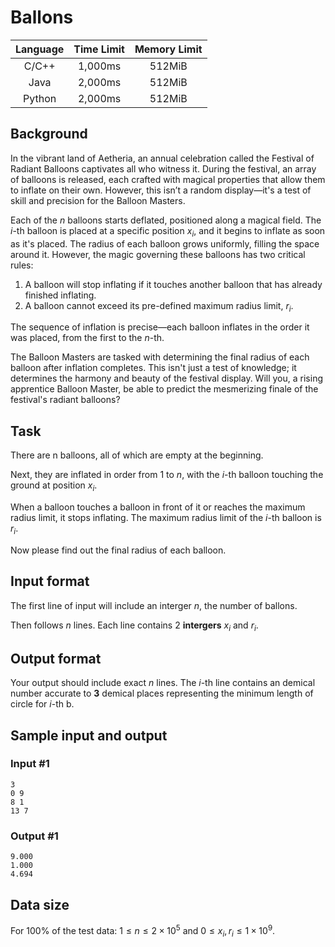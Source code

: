 # Ballons

| Language | Time Limit | Memory Limit |
|:--------:|:----------:|:------------:|
|C/C++     |1,000ms     |512MiB        |
|Java      |2,000ms     |512MiB        |
|Python    |2,000ms     |512MiB        |

## Background

In the vibrant land of Aetheria, an annual celebration called the Festival of Radiant Balloons captivates all who witness it. During the festival, an array of balloons is released, each crafted with magical properties that allow them to inflate on their own. However, this isn’t a random display—it's a test of skill and precision for the Balloon Masters.

Each of the $n$ balloons starts deflated, positioned along a magical field. The $i$-th balloon is placed at a specific position $x_i$, and it begins to inflate as soon as it's placed. The radius of each balloon grows uniformly, filling the space around it. However, the magic governing these balloons has two critical rules:

1. A balloon will stop inflating if it touches another balloon that has already finished inflating.
2. A balloon cannot exceed its pre-defined maximum radius limit, $r_i$.

The sequence of inflation is precise—each balloon inflates in the order it was placed, from the first to the $n$-th.

The Balloon Masters are tasked with determining the final radius of each balloon after inflation completes. This isn't just a test of knowledge; it determines the harmony and beauty of the festival display. Will you, a rising apprentice Balloon Master, be able to predict the mesmerizing finale of the festival's radiant balloons?

## Task

There are n balloons, all of which are empty at the beginning.

Next, they are inflated in order from $1$ to $n$, with the $i$-th balloon touching the ground at position $x_i$.

When a balloon touches a balloon in front of it or reaches the maximum radius limit, it stops inflating. The maximum radius limit of the $i$-th balloon is $r_i$.

Now please find out the final radius of each balloon.

## Input format

The first line of input will include an interger $n$, the number of ballons.

Then follows $n$ lines. Each line contains $2$ **intergers** $x_i$ and $r_i$.

## Output format

Your output should include exact $n$ lines. The $i$-th line contains an demical number accurate to **3** demical places representing the minimum length of circle for $i$-th b.

## Sample input and output

### Input #1

```in
3
0 9
8 1
13 7
```

### Output #1

```out
9.000
1.000
4.694
```

## Data size

For 100\% of the test data: $1 \le n \le 2\times 10^{5}$ and $0\le x_i,r_i \le 1\times 10^{9}$.
